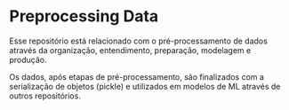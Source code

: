 # Preprocessing Data

Esse repositório está relacionado com o pré-processamento de dados através da organização, entendimento, preparação, modelagem e produção. 

Os dados, após etapas de pré-processamento, são finalizados com a serialização de objetos (pickle) e utilizados em modelos de ML através de outros repositórios.

